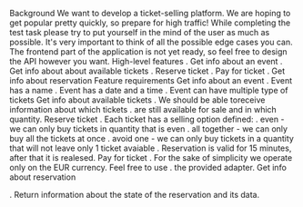 Background
We want to develop a ticket-selling platform. We are hoping to get popular pretty
quickly, so prepare for high traffic!
While completing the test task please try to put yourself in the mind of the user as
much as possible. It's very important to think of all the possible edge cases you can.
The frontend part of the application is not yet ready, so feel free to design the API
however you want.
High-level features
. Get info about an event
. Get info about about available tickets
. Reserve ticket
. Pay for ticket
. Get info about reservation
Feature requirements
Get info about an event
. Event has a name
. Event has a date and a time
. Event can have multiple type of tickets
Get info about available tickets
. We should be able toreceive information about which tickets
. are still available for sale and in which quantity.
Reserve ticket
. Each ticket has a selling option defined:
. even - we can only buy tickets in quantity that is even
. all together - we can only buy all the tickets at once
. avoid one - we can only buy tickets in a quantity that will not leave only 1 ticket
avaiable
. Reservation is valid for 15 minutes, after that it is realesed.
Pay for ticket
. For the sake of simplicity we operate only on the EUR currency. Feel free to use
. the provided adapter.
Get info about reservation

. Return information about the state of the reservation and its data.
